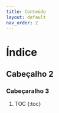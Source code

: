 ```yaml
---
title: Conteúdo
layout: default
nav_order: 2
---
```


# Índice

## Cabeçalho 2

### Cabeçaralho 3

1. TOC
{:toc}

